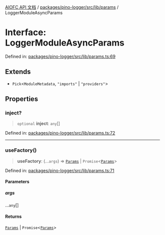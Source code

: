 [AIOFC API 文档](../../../../../../index.md) / [packages/pino-logger/src/lib/params](../index.md) / LoggerModuleAsyncParams

# Interface: LoggerModuleAsyncParams

Defined in: [packages/pino-logger/src/lib/params.ts:69](https://github.com/aiofc-nx/aiofc-nx-20250117/blob/67a7c164367a9389d2ffea309275a0822750a8a2/packages/pino-logger/src/lib/params.ts#L69)

## Extends

- `Pick`\<`ModuleMetadata`, `"imports"` \| `"providers"`\>

## Properties

### inject?

> `optional` **inject**: `any`[]

Defined in: [packages/pino-logger/src/lib/params.ts:72](https://github.com/aiofc-nx/aiofc-nx-20250117/blob/67a7c164367a9389d2ffea309275a0822750a8a2/packages/pino-logger/src/lib/params.ts#L72)

***

### useFactory()

> **useFactory**: (...`args`) => [`Params`](Params.md) \| `Promise`\<[`Params`](Params.md)\>

Defined in: [packages/pino-logger/src/lib/params.ts:71](https://github.com/aiofc-nx/aiofc-nx-20250117/blob/67a7c164367a9389d2ffea309275a0822750a8a2/packages/pino-logger/src/lib/params.ts#L71)

#### Parameters

##### args

...`any`[]

#### Returns

[`Params`](Params.md) \| `Promise`\<[`Params`](Params.md)\>
